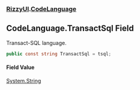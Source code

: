 ### [RizzyUI](RizzyUI 'RizzyUI').[CodeLanguage](RizzyUI.CodeLanguage 'RizzyUI.CodeLanguage')

## CodeLanguage.TransactSql Field

Transact-SQL language.

```csharp
public const string TransactSql = tsql;
```

#### Field Value
[System.String](https://docs.microsoft.com/en-us/dotnet/api/System.String 'System.String')